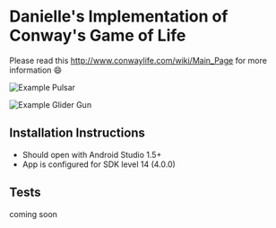 # Danielle's Implementation of Conway's Game of Life

Please read this http://www.conwaylife.com/wiki/Main_Page for more information :smile:

![Example Pulsar](http://i.imgur.com/E93PfSs.gifv)

![Example Glider Gun](http://i.imgur.com/RyMv30Q.gifv)

## Installation Instructions

* Should open with Android Studio 1.5+
* App is configured for SDK level 14 (4.0.0)


## Tests

coming soon
